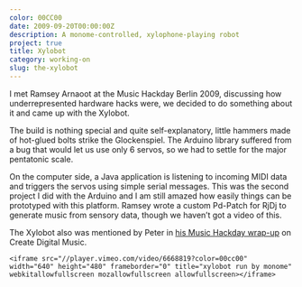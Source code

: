 ```yaml
---
color: 00CC00
date: 2009-09-20T00:00:00Z
description: A monome-controlled, xylophone-playing robot
project: true
title: Xylobot
category: working-on
slug: the-xylobot
---
```


I met Ramsey Arnaoot at the Music Hackday Berlin 2009, discussing how underrepresented hardware hacks were, we decided to do something about it and came up with the Xylobot.

The build is nothing special and quite self-explanatory, little hammers made of hot-glued bolts strike the Glockenspiel. The Arduino library suffered from a bug that would let us use only 6 servos, so we had to settle for the major pentatonic scale.

On the computer side, a Java application is listening to incoming MIDI data and triggers the servos using simple serial messages. This was the second project I did with the Arduino and I am still amazed how easily things can be prototyped with this platform. Ramsey wrote a custom Pd-Patch for RjDj to generate music from sensory data, though we haven’t got a video of this.

The Xylobot also was mentioned by Peter in [his Music Hackday wrap-up][cdm_mhd_berlin] on Create Digital Music.

<div class="embed video vimeo">
    <style type="text/css" scoped>
        .embed:after {
            padding-top: 75% !important;
        }
    </style>

    <iframe src="//player.vimeo.com/video/6668819?color=00cc00" width="640" height="480" frameborder="0" title="xylobot run by monome" webkitallowfullscreen mozallowfullscreen allowfullscreen></iframe>
</div>

[cdm_mhd_berlin]: http://createdigitalmusic.com/2009/09/wild-musical-inventions-from-berlin-hackday/
